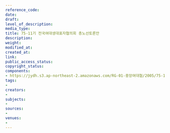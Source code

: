 ```yaml
---
reference_code: 
date: 
draft: 
level_of_description: 
media_type: 
title: 75-11기 전국여대생대표자협의회 총노선토론안
description: 
weight: 
modified_at: 
created_at: 
link: 
public_access_status: 
copyright_status: 
components:
- https://jydh.s3.ap-northeast-2.amazonaws.com/RG-01-중앙여대협/2005/75-11기+전국여대생대표자협의회+총노선토론안.pdf
tags:
- 
creators:
- 
subjects:
- 
sources:
- 
venues:
- 
---
```

